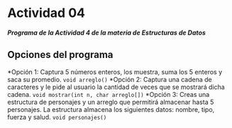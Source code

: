 # Actividad 04
***Programa de la Actividad 4 de la materia de Estructuras de Datos***

## Opciones del programa

*Opción 1: Captura 5 números enteros, los muestra, suma los 5 enteros y saca su promedio. `void arreglo()`
*Opción 2: Captura una cadena de caracteres y le pide al usuario la cantidad de veces que se mostrará dicha cadena. `void mostrar(int n, char arreglo[])`
*Opción 3: Creas una estructura de personajes y un arreglo que permitirá almacenar hasta 5 personajes. La estructura almacena los siguientes datos: nombre, tipo, fuerza y salud. `void personajes()`
